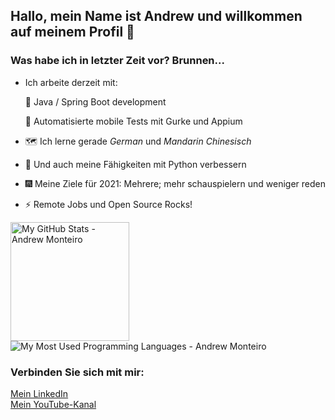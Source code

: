 ## Hallo, mein Name ist Andrew und willkommen auf meinem Profil :wave:

### Was habe ich in letzter Zeit vor? Brunnen...

- Ich arbeite derzeit mit:

  🌱 Java / Spring Boot development

  🧪 Automatisierte mobile Tests mit Gurke und Appium

- 🗺 Ich lerne gerade _German_ und _Mandarin Chinesisch_

- 🐍 Und auch meine Fähigkeiten mit Python verbessern

- 🎆 Meine Ziele für 2021: Mehrere; mehr schauspielern und weniger reden

- ⚡ Remote Jobs und Open Source Rocks!

<p align="left">
 <img alt="My GitHub Stats - Andrew Monteiro" src="https://github-readme-stats.vercel.app/api?username=andrew-2609&show_icons=true&hide_border=true&theme=tokyonight" height="190"> 
 <img alt="My Most Used Programming Languages - Andrew Monteiro" src="https://github-readme-stats.vercel.app/api/top-langs/?username=andrew-2609&layout=compact&hide_border=true&langs_count=8&theme=tokyonight&exclude_repo=Eccezionale-MVC,CorporacaoUmbrella,diversos,projetos">
</p>

### Verbinden Sie sich mit mir:

[Mein LinkedIn][linkedin]<br/>[Mein YouTube-Kanal][youtube]

[linkedin]: https://www.linkedin.com/in/andrew-2609/

[youtube]: https://www.youtube.com/channel/UCmQ39rZeUW3dxMiSjm6YX7Q
